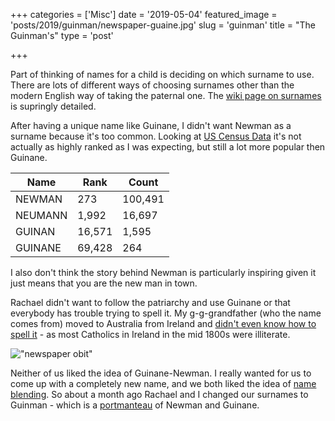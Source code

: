 +++
categories = ['Misc']
date = '2019-05-04'
featured_image = 'posts/2019/guinman/newspaper-guaine.jpg'
slug = 'guinman'
title = "The Guinman's"
type = 'post'

+++

Part of thinking of names for a child is deciding on which surname to use. There are lots of different ways of choosing surnames other than the modern English way of taking the paternal one. The [wiki page on surnames](https://en.wikipedia.org/wiki/Surname) is supringly detailed.

After having a unique name like Guinane, I didn't want Newman as a surname because it's too common. Looking at [US Census Data](https://www.census.gov/topics/population/genealogy/data/2000_surnames.html) it's not actually as highly ranked as I was expecting, but still a lot more popular then Guinane.

Name   | Rank    | Count
------ | ------  | -------
NEWMAN  | 273    | 100,491
NEUMANN | 1,992  | 16,697
GUINAN  | 16,571 | 1,595
GUINANE | 69,428 | 264


I also don't think the story behind Newman is particularly inspiring given it just means that you are the new man in town.

Rachael didn't want to follow the patriarchy and use Guinane or that everybody has trouble trying to spell it. My g-g-grandfather (who the name comes from) moved to Australia from Ireland and  [didn't even know how to spell it](https://trove.nla.gov.au/newspaper/article/57273677) - as most Catholics in Ireland in the mid 1800s were illiterate.

!["newspaper obit"](newspaper-guaine.jpg "newspaper obit")

Neither of us liked the idea of Guinane-Newman. I really wanted for us to come up with a completely new name, and we both liked the idea of [name blending](https://en.wikipedia.org/wiki/Name_blending). So about a month ago Rachael and I changed our surnames to Guinman - which is a [portmanteau](https://en.wikipedia.org/wiki/Portmanteau) of Newman and Guinane.